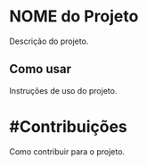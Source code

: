 # NOME do Projeto
Descrição do projeto.

## Como usar
Instruções de uso do projeto.

# #Contribuições 
Como contribuir para o projeto.
